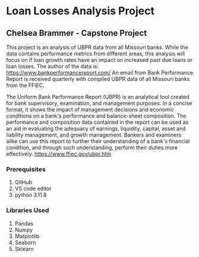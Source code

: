# Loan Losses Analysis Project
## Chelsea Brammer - Capstone Project
This project is an analysis of UBPR data from all Missouri banks. While the data contains performance metrics from different areas, this analysis will focus on if loan growth rates have an impact on increased past due loans or loan losses. The author of the data is: https://www.bankperformancereport.com/ An email from Bank Performance Report is received quarterly with compiled UBPR data of all Missouri banks from the FFIEC. 

The Uniform Bank Performance Report (UBPR) is an analytical tool created for bank supervisory, examination, and management purposes. In a concise format, it shows the impact of management decisions and economic conditions on a bank's performance and balance-sheet composition. The performance and composition data contained in the report can be used as an aid in evaluating the adequacy of earnings, liquidity, capital, asset and liability management, and growth management. Bankers and examiners alike can use this report to further their understanding of a bank's financial condition, and through such understanding, perform their duties more effectively. https://www.ffiec.gov/ubpr.htm

### Prerequisites
1. GitHub 
2. VS code editor
3. python 3.11.8

### Libraries Used
1. Pandas
2. Numpy
3. Matplotlib
4. Seaborn
5. Sklearn




